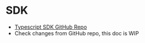 # SDK

* [Typescript SDK GitHub Repo](https://github.com/AnimeSwap/v1-sdk)
* Check changes from GitHub repo, this doc is WIP